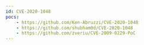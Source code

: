 ```yaml
---
id: CVE-2020-1048
pocs:
    - https://github.com/Ken-Abruzzi/CVE-2020-1048
    - https://github.com/shubham0d/CVE-2020-1048
    - https://github.com/zveriu/CVE-2009-0229-PoC
---
```

